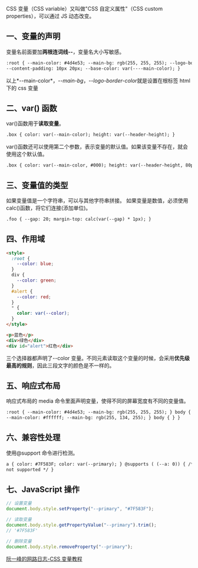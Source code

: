 CSS 变量（CSS variable）又叫做"CSS 自定义属性"（CSS custom properties），可以通过 JS 动态改变。

## 一、变量的声明

变量名前面要加**两根连词线--**，变量名大小写敏感。

```html
:root { --main-color: #4d4e53; --main-bg: rgb(255, 255, 255); --logo-border-color: rebeccapurple; --header-height: 68px;
--content-padding: 10px 20px; --base-color: var(----main-color); }
```

以上*--main-color*，_--main-bg_，*--logo-border-color*就是设置在根标签 html 下的 css 变量

## 二、var() 函数

var()函数用于**读取变量**。

```html
.box { color: var(--main-color); height: var(--header-height); }
```

var()函数还可以使用第二个参数，表示变量的默认值。如果该变量不存在，就会使用这个默认值。

```html
.box { color: var(--main-color, #000); height: var(--header-height, 80px); }
```

## 三、变量值的类型

如果变量值是一个字符串，可以与其他字符串拼接。
如果变量是数值，必须使用 calc()函数，将它们连接(添加单位)。

```html
.foo { --gap: 20; margin-top: calc(var(--gap) * 1px); }
```

## 四、作用域

```html
<style>
  :root {
    --color: blue;
  }
  div {
    --color: green;
  }
  #alert {
    --color: red;
  }
  * {
    color: var(--color);
  }
</style>

<p>蓝色</p>
<div>绿色</div>
<div id="alert">红色</div>
```

三个选择器都声明了--color 变量。不同元素读取这个变量的时候，会采用**优先级最高的规则**，因此三段文字的颜色是不一样的。

## 五、响应式布局

响应式布局的 media 命令里面声明变量，使得不同的屏幕宽度有不同的变量值。

```html
:root { --main-color: #4d4e53; --main-bg: rgb(255, 255, 255); } body { } @media screen and (min-width: 768px) { :root {
--main-color: #ffffff; --main-bg: rgb(255, 134, 255); } body { } }
```

## 六、兼容性处理

使用@support 命令进行检测。

```html
a { color: #7F583F; color: var(--primary); } @supports ( (--a: 0)) { /* supported */ } @supports ( not (--a: 0)) { /*
not supported */ }
```

## 七、JavaScript 操作

```javascript
// 设置变量
document.body.style.setProperty("--primary", "#7F583F");

// 读取变量
document.body.style.getPropertyValue("--primary").trim();
// '#7F583F'

// 删除变量
document.body.style.removeProperty("--primary");
```

[阮一峰的网路日志-CSS 变量教程](https://www.ruanyifeng.com/blog/2017/05/css-variables.html)
